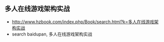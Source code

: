 ## 多人在线游戏架构实战  
* http://www.hzbook.com/index.php/Book/search.html?k=多人在线游戏架构实战  
* search baidupan, 多人在线游戏架构实战  
